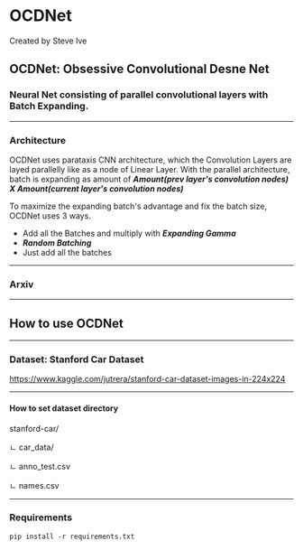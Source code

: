 # OCDNet

Created by Steve Ive

## OCDNet: Obsessive Convolutional Desne Net
### Neural Net consisting of parallel convolutional layers with Batch Expanding.

---
### Architecture

OCDNet uses parataxis CNN architecture, which the Convolution Layers are layed parallelly like as a node of Linear Layer. With the parallel architecture, batch is expanding as amount of ***Amount(prev layer's convolution nodes) X Amount(current layer's convolution nodes)***

To maximize the expanding batch's advantage and fix the batch size, OCDNet uses 3 ways.

- Add all the Batches and multiply with ***Expanding Gamma***
- ***Random Batching***
- Just add all the batches

---

### Arxiv

---

## How to use OCDNet

---

### Dataset: Stanford Car Dataset

https://www.kaggle.com/jutrera/stanford-car-dataset-images-in-224x224

---

#### How to set dataset directory

stanford-car/

ㄴ car_data/

ㄴ anno_test.csv

ㄴ names.csv

---

### Requirements

```pip install -r requirements.txt```
